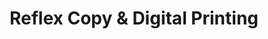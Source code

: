 ---
title: "Reflex Copy & Digital Printing"
url: /toronto/reflex-copy-and-digital-printing/
shop: copyshop
---